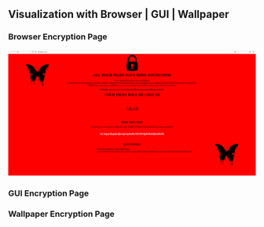 ## Visualization with Browser | GUI | Wallpaper


### Browser Encryption Page

![](browser_encryption_page.png)


### GUI Encryption Page


### Wallpaper Encryption Page
